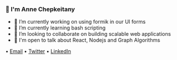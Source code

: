 ### 👋 I'm Anne Chepkeitany

<!--
**Chepkeitany/Chepkeitany** is a ✨ _special_ ✨ repository because its `README.md` (this file) appears on your GitHub profile.
-->

- 🔭 I’m currently working on using formik in our UI forms
- 🌱 I’m currently learning bash scripting
- 👯 I’m looking to collaborate on building scalable web applications
- 💬 I'm open to talk about React, Nodejs and Graph Algorithms

• [Email](mailto:anne.chepkeitany@gmail.com) • [Twitter](https://twitter.com/Chepkeitany) • [LinkedIn](https://www.linkedin.com/in/anne-c-83042130/) 
